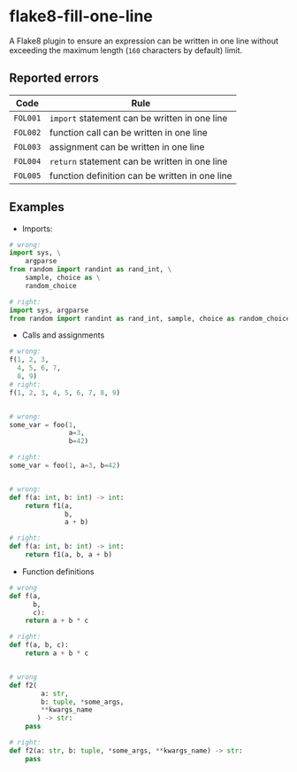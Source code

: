 # flake8-fill-one-line
A Flake8 plugin to ensure an expression can be written in one line without exceeding the maximum length (`160` characters by default) limit.

## Reported errors

|   Code   | Rule                                           |
| -------- |------------------------------------------------|
| `FOL001` | `import` statement can be written in one line  |
| `FOL002` | function call can be written in one line       |
| `FOL003` | assignment can be written in one line          |
| `FOL004` | `return` statement can be written in one line  |
| `FOL005` | function definition can be written in one line |

## Examples

* Imports:
```python
# wrong: 
import sys, \
    argparse
from random import randint as rand_int, \
    sample, choice as \
    random_choice

# right: 
import sys, argparse
from random import randint as rand_int, sample, choice as random_choice
```

* Calls and assignments
```python
# wrong:
f(1, 2, 3,
  4, 5, 6, 7,
  8, 9)
# right:
f(1, 2, 3, 4, 5, 6, 7, 8, 9)


# wrong:
some_var = foo(1,
               a=3,
               b=42)

# right:
some_var = foo(1, a=3, b=42)


# wrong:
def f(a: int, b: int) -> int:
    return f1(a,
              b,
              a + b)

# right:
def f(a: int, b: int) -> int:
    return f1(a, b, a + b)
```

* Function definitions
```python
# wrong
def f(a,
      b,
      c):
    return a + b * c

# right:
def f(a, b, c):
    return a + b * c


# wrong
def f2(
        a: str,
        b: tuple, *some_args,
        **kwargs_name
       ) -> str:
    pass

# right:
def f2(a: str, b: tuple, *some_args, **kwargs_name) -> str:
    pass
```
